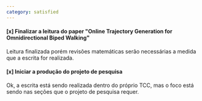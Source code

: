 ```yaml
---
category: satisfied
---
```


#### [x] Finalizar a leitura do paper "Online Trajectory Generation for Omnidirectional Biped Walking"

Leitura finalizada porém revisões matemáticas serão necessárias a medida que a escrita for realizada.

#### [x] Iniciar a produção do projeto de pesquisa

Ok, a escrita está sendo realizada dentro do próprio TCC, mas o foco está sendo nas seções que o projeto
de pesquisa requer.
